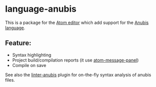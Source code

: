 language-anubis
=========================

This is a package for the [Atom editor](https://atom.io) which add support for the [Anubis language](https://fr.wikipedia.org/wiki/Anubis_%28langage%29).

## Feature:
- Syntax highlighting
- Project build/compilation reports (it use [atom-message-panel](https://github.com/tcarlsen/atom-message-panel))
- Compile on save

See also the [linter-anubis](https://github.com/grz0zrg/linter-anubis) plugin for on-the-fly syntax analysis of anubis files.
